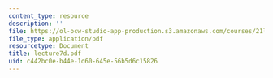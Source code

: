 ```yaml
---
content_type: resource
description: ''
file: https://ol-ocw-studio-app-production.s3.amazonaws.com/courses/21l-701-literary-interpretation-interpreting-poetry-fall-2003/c442bc0eb44e1d60645e56b5d6c15826_lecture7d.pdf
file_type: application/pdf
resourcetype: Document
title: lecture7d.pdf
uid: c442bc0e-b44e-1d60-645e-56b5d6c15826
---
```

